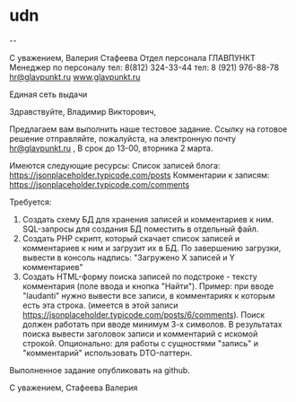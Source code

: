# udn

-- 

С уважением, Валерия Стафеева
Отдел персонала ГЛАВПУНКТ
Менеджер по персоналу
тел: 8(812) 324-33-44
тел: 8 (921) 976-88-78
hr@glavpunkt.ru 
www.glavpunkt.ru
 
Единая сеть выдачи

Здравствуйте, Владимир Викторович,

Предлагаем вам выполнить наше тестовое задание.
Ссылку на готовое решение отправляйте, пожалуйста, на электронную почту hr@glavpunkt.ru ,
В срок до 13-00, вторника 2 марта.

Имеются следующие ресурсы:
Список записей блога: https://jsonplaceholder.typicode.com/posts
Комментарии к записям: https://jsonplaceholder.typicode.com/comments

Требуется:
1. Создать схему БД для хранения записей и комментариев к ним. SQL-запросы для создания БД поместить в отдельный файл.
2. Создать PHP скрипт, который скачает список записей и комментариев к ним и загрузит их в БД. По завершению загрузки, вывести в консоль надпись: "Загружено Х записей и Y комментариев"
3. Создать HTML-форму поиска записей по подстроке - тексту комментария (поле ввода и кнопка "Найти"). Пример: при вводе "laudanti" нужно вывести все записи, в комментариях к которым есть эта строка. (имеется в этой записи https://jsonplaceholder.typicode.com/posts/6/comments). Поиск должен работать при вводе минимум 3-х символов. В результатах поиска вывести заголовок записи и комментарий с искомой строкой.
Опционально: для работы с сущностями "запись" и "комментарий" использовать DTO-паттерн.

Выполненное задание опубликовать на github.


С уважением,
Стафеева Валерия

